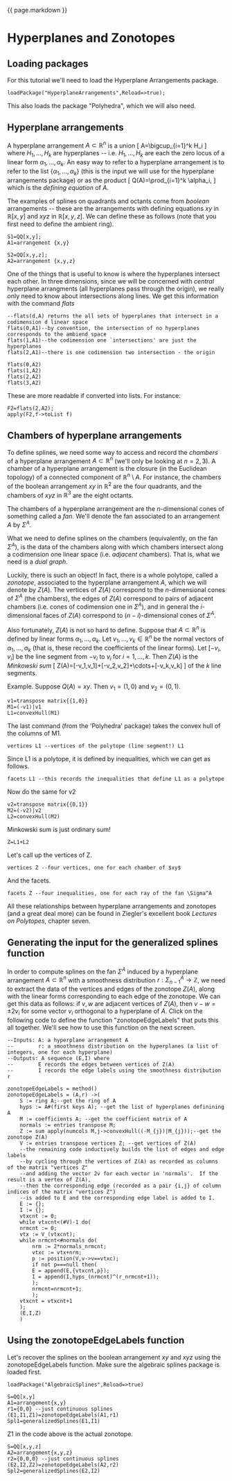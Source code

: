 {{ page.markdown }}

# Hyperplanes and Zonotopes
## Loading packages

For this tutorial we'll need to load the Hyperplane Arrangements package.

```
loadPackage("HyperplaneArrangements",Reload=>true);
```

This also loads the package "Polyhedra", which we will also need.

## Hyperplane arrangements

A hyperplane arrangement $A\subset\mathbb{R}^n$ is a union
\[
A=\bigcup_{i=1}^k H_i
\]
where $H_1,\ldots,H_k$ are hyperplanes -- i.e. $H_1,\ldots,H_k$ are each the zero locus of a linear form $\alpha_1,\ldots,\alpha_k$.  An easy way to refer to a hyperplane arrangement is to refer to the list $\{\alpha_1,\ldots,\alpha_k\}$ (this is the input we will use for the hyperplane arrangements package) or as the product
\[
Q(A)=\prod_{i=1}^k \alpha_i,
\]
which is the *defining equation* of $A$.

The examples of splines on quadrants and octants come from *boolean* arrangements -- these are the arrangements with defining equations $xy$ in $\mathbb{R}[x,y]$ and $xyz$ in $\mathbb{R}[x,y,z]$.  We can define these as follows (note that you first need to define the ambient ring).

```
S1=QQ[x,y];
A1=arrangement {x,y}
```

```
S2=QQ[x,y,z];
A2=arrangement {x,y,z}
```

One of the things that is useful to know is where the hyperplanes intersect each other.  In three dimensions, since we will be concerned with *central* hyperplane arrangments (all hyperplanes pass through the origin), we really only need to know about intersections along lines.  We get this information with the command *flats*

```
--flats(d,A) returns the all sets of hyperplanes that intersect in a codimension d linear space
flats(0,A1)--by convention, the intersection of no hyperplanes corresponds to the ambiend space
flats(1,A1)--the codimension one `intersections' are just the hyperplanes
flats(2,A1)--there is one codimension two intersection - the origin
```
```
flats(0,A2)
flats(1,A2)
flats(2,A2)
flats(3,A2)
```
These are more readable if converted into lists.  For instance:
```
F2=flats(2,A2);
apply(F2,f->toList f)
```


## Chambers of hyperplane arrangements
To define splines, we need some way to access and record the *chambers* of a hyperplane arrangement $A\subset\mathbb{R}^n$ (we'll only be looking at $n=2,3$).  A chamber of a hyperplane arrangement is the closure (in the Euclidean topology) of a connected component of $\mathbb{R}^n\setminus A$.  For instance, the chambers of the boolean arrangement $xy$ in $\mathbb{R}^2$ are the four quadrants, and the chambers of $xyz$ in $\mathbb{R}^3$ are the eight octants.

The chambers of a hyperplane arrangement are the $n$-dimensional cones of something called a *fan*.  We'll denote the fan associated to an arrangement $A$ by $\Sigma^A$.

What we need to define splines on the chambers (equivalently, on the fan $\Sigma^A$), is the data of the chambers along with which chambers intersect along a codimension one linear space (i.e. *adjacent* chambers).  That is, what we need is a *dual graph*.

Luckily, there is such an object!  In fact, there is a whole polytope, called a *zonotope*, associated to the hyperplane arrangement $A$, which we will denote by $Z(A)$.  The vertices of $Z(A)$ correspond to the $n$-dimensional cones of $\Sigma^A$ (the chambers), the edges of $Z(A)$ correspond to pairs of adjacent chambers (i.e. cones of codimension one in $\Sigma^A$), and in general the $i$-dimensional faces of $Z(A)$ correspond to $(n-i)$-dimensional cones of $\Sigma^A$.

Also fortunately, $Z(A)$ is not so hard to define.  Suppose that $A\subset\mathbb{R}^n$ is defined by linear forms $\alpha_1,\ldots,\alpha_k$.  Let $v_1,\ldots,v_k\in\mathbb{R}^n$ be the normal vectors of $\alpha_1,\ldots,\alpha_k$ (that is, these record the coefficients of the linear forms).  Let $[-v_i,v_i]$ be the line segment from $-v_i$ to $v_i$ for $i=1,\ldots,k$.  Then $Z(A)$ is the *Minkowski sum*
\[
Z(A)=[-v_1,v_1]+[-v_2,v_2]+\cdots+[-v_k,v_k]
\]
of the $k$ line segments.

Example.  Suppose $Q(A)=xy$.  Then $v_1=(1,0)$ and $v_2=(0,1)$.
```
v1=transpose matrix{{1,0}}
M1=(-v1)|v1
L1=convexHull(M1)
```
The last command (from the 'Polyhedra' package) takes the convex hull of the columns of M1.
```
vertices L1 --vertices of the polytope (line segment!) L1
```
Since L1 is a polytope, it is defined by inequalities, which we can get as follows.
```
facets L1 --this records the inequalities that define L1 as a polytope
```
Now do the same for v2
```
v2=transpose matrix{{0,1}}
M2=(-v2)|v2
L2=convexHull(M2)
```
Minkowski sum is just ordinary sum!
```
Z=L1+L2
```
Let's call up the vertices of Z.
```
vertices Z --four vertices, one for each chamber of $xy$
```
And the facets.
```
facets Z --four inequalities, one for each ray of the fan \Sigma^A
```

All these relationships between hyperplane arrangements and zonotopes (and a great deal more) can be found in Ziegler's excellent book *Lectures on Polytopes*, chapter seven.

## Generating the input for the generalized splines function

In order to compute splines on the fan $\Sigma^A$ induced by a hyperplane arrangement $A\subset \mathbb{R}^n$ with a smoothness distribution $r:\Sigma^A_{n-1}\rightarrow \mathbb{Z}$, we need to extract the data of the vertices and edges of the zonotope $Z(A)$, along with the linear forms corresponding to each edge of the zonotope.  We can get this data as follows: if $v,w$ are adjacent vertices of $Z(A)$, then $v-w=\pm 2v_i$ for some vector $v_i$ orthogonal to a hyperplane of $A$.  Click on the following code to define the function "zonotopeEdgeLabels" that puts this all together.  We'll see how to use this function on the next screen.

```
--Inputs: A: a hyperplane arrangement A
--        r: a smoothness distribution on the hyperplanes (a list of integers, one for each hyperplane)
--Outputs: A sequence (E,I) where
--        E records the edges between vertices of Z(A)
--        I records the edge labels using the smoothness distribution r

zonotopeEdgeLabels = method()
zonotopeEdgeLabels = (A,r) ->(
    S := ring A;--get the ring of A
    hyps := A#(first keys A); --get the list of hyperplanes definining A
    M := coefficients A; --get the coefficient matrix of A
    normals := entries transpose M;
    Z := sum apply(numcols M,j->convexHull((-M_{j})|M_{j}));--get the zonotope Z(A)
    V := entries transpose vertices Z; --get vertices of Z(A)
    --the remaining code inductively builds the list of edges and edge labels
    --by cycling through the vertices of Z(A) as recorded as columns of the matrix "vertices Z"
    --and adding the vector 2v for each vector in 'normals'.  If the result is a vertex of Z(A),
    --then the corresponding edge (recorded as a pair {i,j} of column indices of the matrix "vertices Z")
    --is added to E and the corresponding edge label is added to I.
    E := {};
    I := {};
    vtxcnt := 0;
    while vtxcnt<(#V)-1 do(
	nrmcnt := 0;
	vtx := V_(vtxcnt);
	while nrmcnt<#normals do(
	    nrm := 2*normals_nrmcnt;
	    vtxc := vtx+nrm;
	    p := position(V,v->v==vtxc);
	    if not p===null then(
		E = append(E,{vtxcnt,p});
		I = append(I,hyps_(nrmcnt)^(r_nrmcnt+1));
		);
	    nrmcnt=nrmcnt+1;
	    );
	vtxcnt = vtxcnt+1
	);
    (E,I,Z)
    )
```

## Using the zonotopeEdgeLabels function

Let's recover the splines on the boolean arrangement $xy$ and $xyz$ using the zonotopeEdgeLabels function.  Make sure the algebraic splines package is loaded first.

```
loadPackage("AlgebraicSplines",Reload=>true)
```

```
S=QQ[x,y]
A1=arrangement{x,y}
r1={0,0} --just continuous splines
(E1,I1,Z1)=zonotopeEdgeLabels(A1,r1)
Spl1=generalizedSplines(E1,I1)
```
Z1 in the code above is the actual zonotope.

```
S=QQ[x,y,z]
A2=arrangement{x,y,z}
r2={0,0,0} --just continuous splines
(E2,I2,Z2)=zonotopeEdgeLabels(A2,r2)
Spl2=generalizedSplines(E2,I2)
```